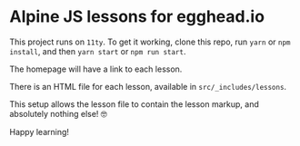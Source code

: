 # Alpine JS lessons for egghead.io

This project runs on `11ty`. To get it working, clone this repo, run `yarn` or `npm install`, and then `yarn start` or `npm run start`.

The homepage will have a link to each lesson.

There is an HTML file for each lesson, available in `src/_includes/lessons`.

This setup allows the lesson file to contain the lesson markup, and absolutely nothing else! 🤓

Happy learning!
